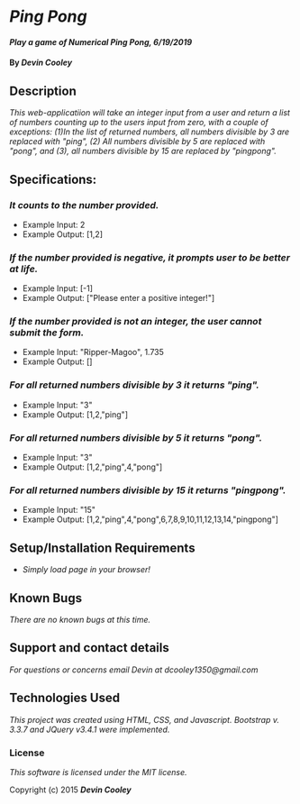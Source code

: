 # _Ping Pong_

#### _Play a game of Numerical Ping Pong, 6/19/2019_
#### By _**Devin Cooley**_

## Description

_This web-applicatiion will take an integer input from a user and return a list of numbers counting up to the users input from zero, with a couple of exceptions: (1)In the list of returned numbers, all numbers divisible by 3 are replaced with "ping", (2) All numbers divisible by 5 are replaced with "pong", and (3), all numbers divisible by 15 are replaced by "pingpong"._

## Specifications:

### _It counts to the number provided._
* Example Input: 2
* Example Output:  [1,2]
### _If the number provided is negative, it prompts user to be better at life._
* Example Input: [-1]
* Example Output: ["Please enter a positive integer!"]
### _If the number provided is not an integer, the user cannot submit the form._
* Example Input: "Ripper-Magoo", 1.735
* Example Output: []
### _For all returned numbers divisible by 3 it returns "ping"._
* Example Input: "3"
* Example Output: [1,2,"ping"]
### _For all returned numbers divisible by 5 it returns "pong"._
* Example Input: "3"
* Example Output: [1,2,"ping",4,"pong"]
### _For all returned numbers divisible by 15 it returns "pingpong"._
* Example Input: "15"
* Example Output: [1,2,"ping",4,"pong",6,7,8,9,10,11,12,13,14,"pingpong"]

## Setup/Installation Requirements

* _Simply load page in your browser!_

## Known Bugs

_There are no known bugs at this time._

## Support and contact details

_For questions or concerns email Devin at dcooley1350@gmail.com_

## Technologies Used

_This project was created using HTML, CSS, and Javascript. Bootstrap v. 3.3.7 and JQuery v3.4.1 were implemented._

### License

*This software is licensed under the MIT license.*

Copyright (c) 2015 **_Devin Cooley_**